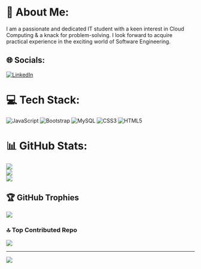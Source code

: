 # 💫 About Me:
I am a passionate and dedicated IT student with a keen interest in Cloud Computing & a knack for problem-solving. I look forward to acquire practical experience in the exciting world of Software Engineering.


## 🌐 Socials:
[![LinkedIn](https://img.shields.io/badge/LinkedIn-%230077B5.svg?logo=linkedin&logoColor=white)](https://linkedin.com/in/shubham-raut-89a92s) 

# 💻 Tech Stack:
![JavaScript](https://img.shields.io/badge/javascript-%23323330.svg?style=flat&logo=javascript&logoColor=%23F7DF1E) ![Bootstrap](https://img.shields.io/badge/bootstrap-%238511FA.svg?style=flat&logo=bootstrap&logoColor=white) ![MySQL](https://img.shields.io/badge/mysql-%2300000f.svg?style=flat&logo=mysql&logoColor=white) ![CSS3](https://img.shields.io/badge/css3-%231572B6.svg?style=flat&logo=css3&logoColor=white) ![HTML5](https://img.shields.io/badge/html5-%23E34F26.svg?style=flat&logo=html5&logoColor=white)
# 📊 GitHub Stats:
![](https://github-readme-stats.vercel.app/api?username=CeeYz&theme=midnight-purple&hide_border=false&include_all_commits=true&count_private=false)<br/>
![](https://github-readme-streak-stats.herokuapp.com/?user=CeeYz&theme=midnight-purple&hide_border=false)<br/>
![](https://github-readme-stats.vercel.app/api/top-langs/?username=CeeYz&theme=midnight-purple&hide_border=false&include_all_commits=true&count_private=false&layout=compact)

## 🏆 GitHub Trophies
![](https://github-profile-trophy.vercel.app/?username=CeeYz&theme=radical&no-frame=true&no-bg=false&margin-w=4)

### 🔝 Top Contributed Repo
![](https://github-contributor-stats.vercel.app/api?username=CeeYz&limit=5&theme=dracula&combine_all_yearly_contributions=true)

---
[![](https://visitcount.itsvg.in/api?id=CeeYz&label=Profile%20Views&color=6&pretty=true)](https://visitcount.itsvg.in)

<!-- Proudly created with GPRM ( https://gprm.itsvg.in ) -->
